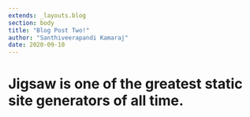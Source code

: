 ```yaml
---
extends: _layouts.blog
section: body
title: "Blog Post Two!"
author: "Santhiveerapandi Kamaraj"
date: 2020-09-10
---
```


<h1>Jigsaw is one of the greatest static site generators of all time.</h1>
